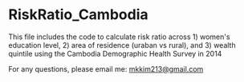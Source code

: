 # RiskRatio_Cambodia

This file includes the code to calculate risk ratio across 1) women's education level, 2) area of residence (uraban vs rural), and 3) wealth quintile 
using the Cambodia Demographic Health Survey in 2014 

For any questions, please email me: mkkim213@gmail.com 
